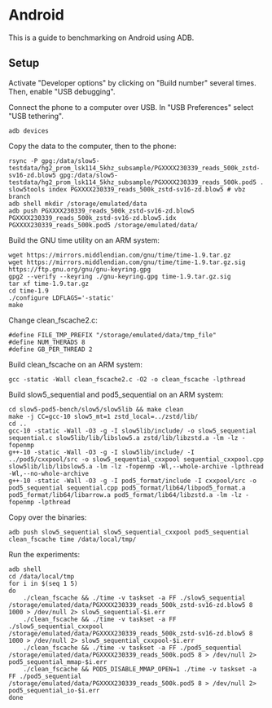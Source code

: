 Android
=======
This is a guide to benchmarking on Android using ADB.

Setup
-----
Activate "Developer options" by clicking on "Build number" several times. Then,
enable "USB debugging".

Connect the phone to a computer over USB. In "USB Preferences" select "USB
tethering".

	adb devices

Copy the data to the computer, then to the phone:

	rsync -P gpg:/data/slow5-testdata/hg2_prom_lsk114_5khz_subsample/PGXXXX230339_reads_500k_zstd-sv16-zd.blow5 gpg:/data/slow5-testdata/hg2_prom_lsk114_5khz_subsample/PGXXXX230339_reads_500k.pod5 .
	slow5tools index PGXXXX230339_reads_500k_zstd-sv16-zd.blow5 # vbz branch
	adb shell mkdir /storage/emulated/data
	adb push PGXXXX230339_reads_500k_zstd-sv16-zd.blow5 PGXXXX230339_reads_500k_zstd-sv16-zd.blow5.idx PGXXXX230339_reads_500k.pod5 /storage/emulated/data/

Build the GNU time utility on an ARM system:

	wget https://mirrors.middlendian.com/gnu/time/time-1.9.tar.gz
	wget https://mirrors.middlendian.com/gnu/time/time-1.9.tar.gz.sig https://ftp.gnu.org/gnu/gnu-keyring.gpg
	gpg2 --verify --keyring ./gnu-keyring.gpg time-1.9.tar.gz.sig
	tar xf time-1.9.tar.gz
	cd time-1.9
	./configure LDFLAGS='-static'
	make

Change clean_fscache2.c:

	#define FILE_TMP_PREFIX "/storage/emulated/data/tmp_file"
	#define NUM_THERADS 8
	#define GB_PER_THREAD 2

Build clean_fscache on an ARM system:

	gcc -static -Wall clean_fscache2.c -O2 -o clean_fscache -lpthread

Build slow5_sequential and pod5_sequential on an ARM system:

	cd slow5-pod5-bench/slow5/slow5lib && make clean
	make -j CC=gcc-10 slow5_mt=1 zstd_local=../zstd/lib/
	cd ..
	gcc-10 -static -Wall -O3 -g -I slow5lib/include/ -o slow5_sequential sequential.c slow5lib/lib/libslow5.a zstd/lib/libzstd.a -lm -lz -fopenmp
	g++-10 -static -Wall -O3 -g -I slow5lib/include/ -I ../pod5/cxxpool/src -o slow5_sequential_cxxpool sequential_cxxpool.cpp slow5lib/lib/libslow5.a -lm -lz -fopenmp -Wl,--whole-archive -lpthread -Wl,--no-whole-archive
	g++-10 -static -Wall -O3 -g -I pod5_format/include -I cxxpool/src -o pod5_sequential sequential.cpp pod5_format/lib64/libpod5_format.a pod5_format/lib64/libarrow.a pod5_format/lib64/libzstd.a -lm -lz -fopenmp -lpthread

Copy over the binaries:

	adb push slow5_sequential slow5_sequential_cxxpool pod5_sequential clean_fscache time /data/local/tmp/

Run the experiments:

	adb shell
	cd /data/local/tmp
	for i in $(seq 1 5)
	do
		./clean_fscache && ./time -v taskset -a FF ./slow5_sequential /storage/emulated/data/PGXXXX230339_reads_500k_zstd-sv16-zd.blow5 8 1000 > /dev/null 2> slow5_sequential-$i.err
		./clean_fscache && ./time -v taskset -a FF ./slow5_sequential_cxxpool /storage/emulated/data/PGXXXX230339_reads_500k_zstd-sv16-zd.blow5 8 1000 > /dev/null 2> slow5_sequential_cxxpool-$i.err
		./clean_fscache && ./time -v taskset -a FF ./pod5_sequential /storage/emulated/data/PGXXXX230339_reads_500k.pod5 8 > /dev/null 2> pod5_sequential_mmap-$i.err
		./clean_fscache && POD5_DISABLE_MMAP_OPEN=1 ./time -v taskset -a FF ./pod5_sequential /storage/emulated/data/PGXXXX230339_reads_500k.pod5 8 > /dev/null 2> pod5_sequential_io-$i.err
	done
